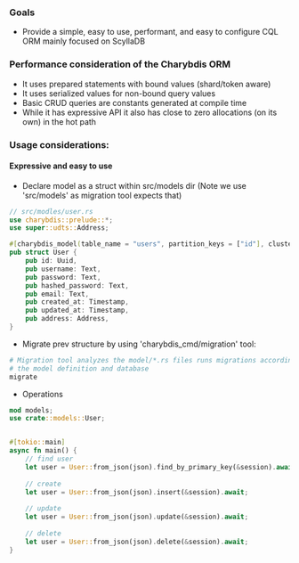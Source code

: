 ### Goals
- Provide a simple, easy to use, performant, and easy to configure CQL ORM mainly focused on ScyllaDB

### Performance consideration of the Charybdis ORM
  - It uses prepared statements with bound values (shard/token aware)
  - It uses serialized values for non-bound query values
  - Basic CRUD queries are constants generated at compile time
  - While it has expressive API it also has close to zero allocations (on its own) in the hot path

### Usage considerations: 
#### Expressive and easy to use
 - Declare model as a struct within src/models dir (Note we use 'src/models' as migration tool expects that)
```rust
// src/modles/user.rs
use charybdis::prelude::*;
use super::udts::Address;

#[charybdis_model(table_name = "users", partition_keys = ["id"], clustering_keys = [], secondary_indexes = [])]
pub struct User {
    pub id: Uuid,
    pub username: Text,
    pub password: Text,
    pub hashed_password: Text,
    pub email: Text,
    pub created_at: Timestamp,
    pub updated_at: Timestamp,
    pub address: Address,
}
```

- Migrate prev structure by using 'charybdis_cmd/migration' tool:
```bash
# Migration tool analyzes the model/*.rs files runs migrations according to differences between 
# the model definition and database
migrate
```

- Operations

```rust
mod models;
use crate::models::User;


#[tokio::main]
async fn main() {
    // find user
    let user = User::from_json(json).find_by_primary_key(&session).await;
    
    // create
    let user = User::from_json(json).insert(&session).await;
    
    // update
    let user = User::from_json(json).update(&session).await;
    
    // delete
    let user = User::from_json(json).delete(&session).await;
}

```
